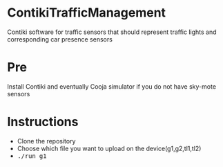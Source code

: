 # ContikiTrafficManagement
Contiki software for traffic sensors that should represent traffic lights and corresponding car presence sensors

# Pre
Install Contiki and eventually Cooja simulator if you do not have sky-mote sensors

# Instructions
<ul>
  <li>Clone the repository</li>
  <li>Choose which file you want to upload on the device(g1,g2,tl1,tl2)</li>
  <li> <kbd>./run g1</kbd> </li>
</ul>
